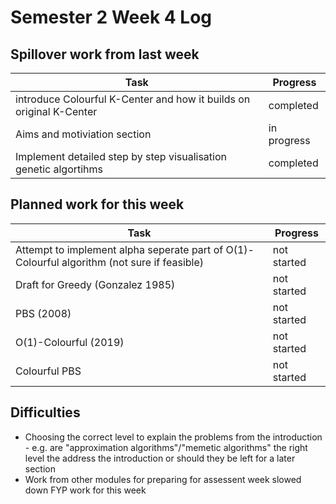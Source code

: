 # Semester 2 Week 4 Log

## Spillover work from last week
| Task                                                               | Progress              | 
| ------------------------------------------------------------------ | --------------------- | 
| introduce Colourful K-Center and how it builds on original K-Center| completed             |
| Aims and motiviation section                                       | in progress           |
| Implement detailed step by step visualisation genetic algortihms   | completed             |

## Planned work for this week
| Task                                                                                       | Progress              | 
| -------------------------------------------------------------------------------------------| --------------------- | 
| Attempt to implement alpha seperate part of O(1)-Colourful algorithm (not sure if feasible)| not started           |
| Draft for Greedy (Gonzalez 1985)                                                           | not started           |                                                                                           | not started           |
| PBS (2008)                                                                                 | not started           |
| O(1)-Colourful (2019)                                                                      | not started           |
| Colourful PBS                                                                              | not started           |

## Difficulties
- Choosing the correct level to explain the problems from the introduction - e.g. are "approximation algorithms"/"memetic algorithms" the right level the address the introduction or should they be left for a later section
- Work from other modules for preparing for assessent week slowed down FYP work for this week
